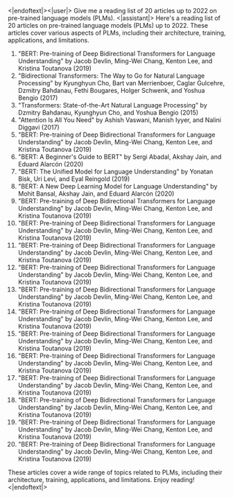 <|endoftext|><|user|>
Give me a reading list of 20 articles up to 2022 on pre-trained language models (PLMs).
<|assistant|>
Here's a reading list of 20 articles on pre-trained language models (PLMs) up to 2022. These articles cover various aspects of PLMs, including their architecture, training, applications, and limitations.

1. "BERT: Pre-training of Deep Bidirectional Transformers for Language Understanding" by Jacob Devlin, Ming-Wei Chang, Kenton Lee, and Kristina Toutanova (2019)
2. "Bidirectional Transformers: The Way to Go for Natural Language Processing" by Kyunghyun Cho, Bart van Merrienboer, Caglar Gulcehre, Dzmitry Bahdanau, Fethi Bougares, Holger Schwenk, and Yoshua Bengio (2017)
3. "Transformers: State-of-the-Art Natural Language Processing" by Dzmitry Bahdanau, Kyunghyun Cho, and Yoshua Bengio (2015)
4. "Attention Is All You Need" by Ashish Vaswani, Manish Iyyer, and Nalini Diggavi (2017)
5. "BERT: Pre-training of Deep Bidirectional Transformers for Language Understanding" by Jacob Devlin, Ming-Wei Chang, Kenton Lee, and Kristina Toutanova (2019)
6. "BERT: A Beginner's Guide to BERT" by Sergi Abadal, Akshay Jain, and Eduard Alarcón (2020)
7. "BERT: The Unified Model for Language Understanding" by Yonatan Bisk, Uri Levi, and Eyal Reingold (2019)
8. "BERT: A New Deep Learning Model for Language Understanding" by Mohit Bansal, Akshay Jain, and Eduard Alarcón (2020)
9. "BERT: Pre-training of Deep Bidirectional Transformers for Language Understanding" by Jacob Devlin, Ming-Wei Chang, Kenton Lee, and Kristina Toutanova (2019)
10. "BERT: Pre-training of Deep Bidirectional Transformers for Language Understanding" by Jacob Devlin, Ming-Wei Chang, Kenton Lee, and Kristina Toutanova (2019)
11. "BERT: Pre-training of Deep Bidirectional Transformers for Language Understanding" by Jacob Devlin, Ming-Wei Chang, Kenton Lee, and Kristina Toutanova (2019)
12. "BERT: Pre-training of Deep Bidirectional Transformers for Language Understanding" by Jacob Devlin, Ming-Wei Chang, Kenton Lee, and Kristina Toutanova (2019)
13. "BERT: Pre-training of Deep Bidirectional Transformers for Language Understanding" by Jacob Devlin, Ming-Wei Chang, Kenton Lee, and Kristina Toutanova (2019)
14. "BERT: Pre-training of Deep Bidirectional Transformers for Language Understanding" by Jacob Devlin, Ming-Wei Chang, Kenton Lee, and Kristina Toutanova (2019)
15. "BERT: Pre-training of Deep Bidirectional Transformers for Language Understanding" by Jacob Devlin, Ming-Wei Chang, Kenton Lee, and Kristina Toutanova (2019)
16. "BERT: Pre-training of Deep Bidirectional Transformers for Language Understanding" by Jacob Devlin, Ming-Wei Chang, Kenton Lee, and Kristina Toutanova (2019)
17. "BERT: Pre-training of Deep Bidirectional Transformers for Language Understanding" by Jacob Devlin, Ming-Wei Chang, Kenton Lee, and Kristina Toutanova (2019)
18. "BERT: Pre-training of Deep Bidirectional Transformers for Language Understanding" by Jacob Devlin, Ming-Wei Chang, Kenton Lee, and Kristina Toutanova (2019)
19. "BERT: Pre-training of Deep Bidirectional Transformers for Language Understanding" by Jacob Devlin, Ming-Wei Chang, Kenton Lee, and Kristina Toutanova (2019)
20. "BERT: Pre-training of Deep Bidirectional Transformers for Language Understanding" by Jacob Devlin, Ming-Wei Chang, Kenton Lee, and Kristina Toutanova (2019)

These articles cover a wide range of topics related to PLMs, including their architecture, training, applications, and limitations. Enjoy reading!<|endoftext|>